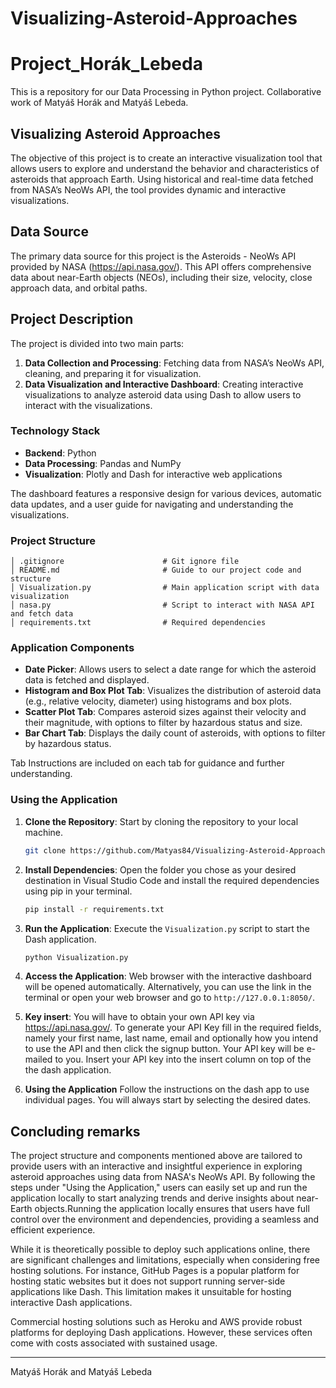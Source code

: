 # Visualizing-Asteroid-Approaches
# Project_Horák_Lebeda

This is a repository for our Data Processing in Python project. Collaborative work of Matyáš Horák and Matyáš Lebeda.

## Visualizing Asteroid Approaches

The objective of this project is to create an interactive visualization tool that allows users to explore and understand the behavior and characteristics of asteroids that approach Earth. Using historical and real-time data fetched from NASA’s NeoWs API, the tool provides dynamic and interactive visualizations.

## Data Source

The primary data source for this project is the Asteroids - NeoWs API provided by NASA (https://api.nasa.gov/). This API offers comprehensive data about near-Earth objects (NEOs), including their size, velocity, close approach data, and orbital paths.

## Project Description

The project is divided into two main parts:

1. **Data Collection and Processing**: Fetching data from NASA’s NeoWs API, cleaning, and preparing it for visualization.
2. **Data Visualization and Interactive Dashboard**: Creating interactive visualizations to analyze asteroid data using Dash to allow users to interact with the visualizations.

### Technology Stack

- **Backend**: Python
- **Data Processing**: Pandas and NumPy
- **Visualization**: Plotly and Dash for interactive web applications

The dashboard features a responsive design for various devices, automatic data updates, and a user guide for navigating and understanding the visualizations.

### Project Structure

```plaintext
│ .gitignore                      # Git ignore file
│ README.md                       # Guide to our project code and structure
│ Visualization.py                # Main application script with data visualization
│ nasa.py                         # Script to interact with NASA API and fetch data
│ requirements.txt                # Required dependencies
```

### Application Components

- **Date Picker**: Allows users to select a date range for which the asteroid data is fetched and displayed.
- **Histogram and Box Plot Tab**: Visualizes the distribution of asteroid data (e.g., relative velocity, diameter) using histograms and box plots.
- **Scatter Plot Tab**: Compares asteroid sizes against their velocity and their magnitude, with options to filter by hazardous status and size.
- **Bar Chart Tab**: Displays the daily count of asteroids, with options to filter by hazardous status.

Tab Instructions are included on each tab for guidance and further understanding.

### Using the Application

1. **Clone the Repository**: Start by cloning the repository to your local machine.

    ```bash
    git clone https://github.com/Matyas84/Visualizing-Asteroid-Approaches.git
    ```

2. **Install Dependencies**: Open the folder you chose as your desired destination in Visual Studio Code and install the required dependencies using pip in your terminal.

    ```bash
    pip install -r requirements.txt
    ```

3. **Run the Application**: Execute the `Visualization.py` script to start the Dash application.

    ```bash
    python Visualization.py
    ```

4. **Access the Application**: Web browser with the interactive dashboard will be opened automatically. Alternatively, you can use the link in the terminal or open your web browser and go to `http://127.0.0.1:8050/`.

5. **Key insert**: You will have to obtain your own API key via https://api.nasa.gov/. To generate your API Key fill in the required fields, namely your first name, last name, email and optionally how you intend to use the API and then click the signup button. Your API key will be e-mailed to you. Insert your API key into the insert column on top of the the dash application.

6. **Using the Application** Follow the instructions on the dash app to use individual pages. You will always start by selecting the desired dates.

## Concluding remarks

The project structure and components mentioned above are tailored to provide users with an interactive and insightful experience in exploring asteroid approaches using data from NASA's NeoWs API. By following the steps under "Using the Application," users can easily set up and run the application locally to start analyzing trends and derive insights about near-Earth objects.Running the application locally ensures that users have full control over the environment and dependencies, providing a seamless and efficient experience.

While it is theoretically possible to deploy such applications online, there are significant challenges and limitations, especially when considering free hosting solutions. For instance, GitHub Pages is a popular platform for hosting static websites but it does not support running server-side applications like Dash. This limitation makes it unsuitable for hosting interactive Dash applications.

Commercial hosting solutions such as Heroku and AWS provide robust platforms for deploying Dash applications. However, these services often come with costs associated with sustained usage.

---

Matyáš Horák and Matyáš Lebeda